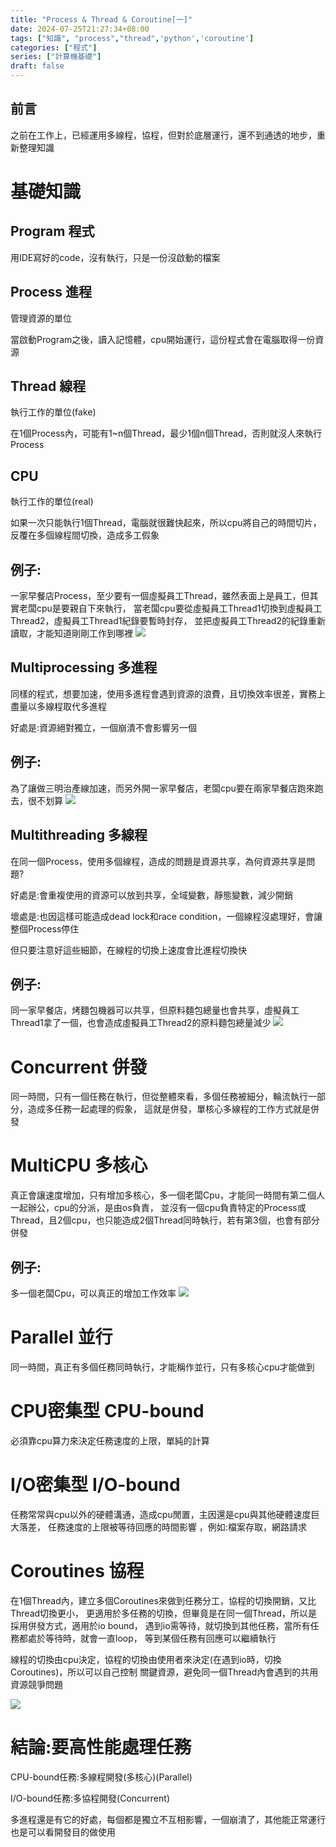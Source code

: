 ```yaml
---
title: "Process & Thread & Coroutine[一]"
date: 2024-07-25T21:27:34+08:00
tags: ["知識", "process","thread",'python','coroutine']
categories: ["程式"]
series: ["計算機基礎"]
draft: false
---
```


## 前言
之前在工作上，已經運用多線程，協程，但對於底層運行，還不到通透的地步，重新整理知識

# 基礎知識

## Program 程式
用IDE寫好的code，沒有執行，只是一份沒啟動的檔案

## Process 進程
管理資源的單位

當啟動Program之後，讀入記憶體，cpu開始運行，這份程式會在電腦取得一份資源

## Thread 線程
執行工作的單位(fake)

在1個Process內，可能有1~n個Thread，最少1個n個Thread，否則就沒人來執行Process

## CPU
執行工作的單位(real)

如果一次只能執行1個Thread，電腦就很難快起來，所以cpu將自己的時間切片，反覆在多個線程間切換，造成多工假象

## 例子:
一家早餐店Process，至少要有一個虛擬員工Thread，雖然表面上是員工，但其實老闆cpu是要親自下來執行，
當老闆cpu要從虛擬員工Thread1切換到虛擬員工Thread2，虛擬員工Thread1紀錄要暫時封存，
並把虛擬員工Thread2的紀錄重新讀取，才能知道剛剛工作到哪裡
![](/web_img/process_and_thread1.jpg)

## Multiprocessing 多進程
同樣的程式，想要加速，使用多進程會遇到資源的浪費，且切換效率很差，實務上盡量以多線程取代多進程

好處是:資源絕對獨立，一個崩潰不會影響另一個

## 例子:
為了讓做三明治產線加速，而另外開一家早餐店，老闆cpu要在兩家早餐店跑來跑去，很不划算
![](/web_img/process_and_thread2.jpg)

## Multithreading 多線程
在同一個Process，使用多個線程，造成的問題是資源共享，為何資源共享是問題?

好處是:會重複使用的資源可以放到共享，全域變數，靜態變數，減少開銷

壞處是:也因這樣可能造成dead lock和race condition，一個線程沒處理好，會讓整個Process停住

但只要注意好這些細節，在線程的切換上速度會比進程切換快

## 例子:
同一家早餐店，烤麵包機器可以共享，但原料麵包總量也會共享，虛擬員工Thread1拿了一個，也會造成虛擬員工Thread2的原料麵包總量減少
![](/web_img/process_and_thread3.jpg)


# Concurrent 併發
同一時間，只有一個任務在執行，但從整體來看，多個任務被細分，輪流執行一部分，造成多任務一起處理的假象，
這就是併發，單核心多線程的工作方式就是併發

# MultiCPU 多核心 
真正會讓速度增加，只有增加多核心，多一個老闆Cpu，才能同一時間有第二個人一起辦公，cpu的分派，是由os負責，
並沒有一個cpu負責特定的Process或Thread，且2個cpu，也只能造成2個Thread同時執行，若有第3個，也會有部分併發

## 例子:
多一個老闆Cpu，可以真正的增加工作效率
![](/web_img/process_and_thread4.jpg)

# Parallel 並行
同一時間，真正有多個任務同時執行，才能稱作並行，只有多核心cpu才能做到

# CPU密集型 CPU-bound
必須靠cpu算力來決定任務速度的上限，單純的計算

# I/O密集型 I/O-bound
任務常常與cpu以外的硬體溝通，造成cpu閒置，主因還是cpu與其他硬體速度巨大落差，
任務速度的上限被等待回應的時間影響 ，例如:檔案存取，網路請求

# Coroutines 協程
在1個Thread內，建立多個Coroutines來做到任務分工，協程的切換開銷，又比Thread切換更小，
更適用於多任務的切換，但畢竟是在同一個Thread，所以是採用併發方式，適用於io bound，
遇到io需等待，就切換到其他任務，當所有任務都處於等待時，就會一直loop，
等到某個任務有回應可以繼續執行

線程的切換由cpu決定，協程的切換由使用者來決定(在遇到io時，切換Coroutines)，所以可以自己控制
關鍵資源，避免同一個Thread內會遇到的共用資源競爭問題

![](/web_img/process_and_thread5.jpg)

# 結論:要高性能處理任務
CPU-bound任務:多線程開發(多核心)(Parallel) 

I/O-bound任務:多協程開發(Concurrent)

多進程還是有它的好處，每個都是獨立不互相影響，一個崩潰了，其他能正常運行也是可以看開發目的做使用